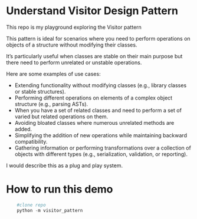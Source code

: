 # Understand Visitor Design Pattern

This repo is my playground exploring the Visitor pattern

This pattern is ideal for scenarios where you need to perform operations on objects of a structure without modifying their classes.

It’s particularly useful when classes are stable on their main purpose but there need to perform unrelated or unstable operations.

Here are some examples of use cases:
* Extending functionality without modifying classes (e.g., library classes or stable structures).  
* Performing different operations on elements of a complex object structure (e.g., parsing ASTs).
* When you have a set of related classes and need to perform a set of varied but related operations on them.
* Avoiding bloated classes where numerous unrelated methods are added.
* Simplifying the addition of new operations while maintaining backward compatibility.
* Gathering information or performing transformations over a collection of objects with different types (e.g., serialization, validation, or reporting).

I would describe this as a plug and play system. 


# How to run this demo
```python
    #clone repo
    python -m visitor_pattern
```
